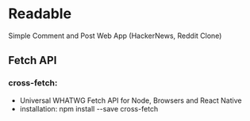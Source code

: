 # Readable
Simple Comment and Post Web App (HackerNews, Reddit Clone)

## Fetch API
### cross-fetch: 
- Universal WHATWG Fetch API for Node, Browsers and React Native
- installation: npm install --save cross-fetch
